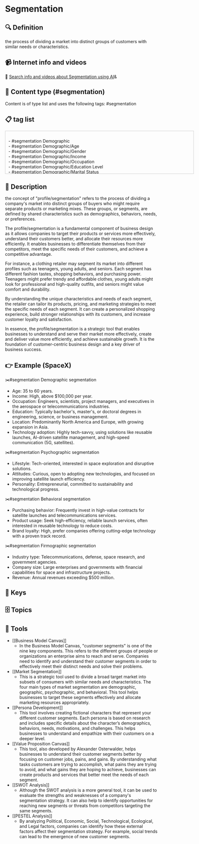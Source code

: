 
# Segmentation


## 🔍 Definition
the process of dividing a market into distinct groups of customers with similar needs or characteristics.


## 📹 Internet info and videos
🤖 [Search info and videos about Segmentation using AI](https://www.perplexity.ai/search?q=videos+about+Segmentation:+the+process+of+dividing+a+market+into+distinct+groups+of+customers+with+similar+needs+or+characteristics.
)&

## 📰 Content type (#segmentation)
Content is of type list and uses the following tags: #segmentation



## 📋 tag list

<div style='max-height: 120px; overflow-y: auto; border: 1px solid #ccc; padding: 10px; width: 600px;'>
  <ul style='list-style-type: none; padding-left: 0;'>


<li>- #segmentation  Demographic</li>
<li>- #segmentation  Demographic/Age</li>
<li>- #segmentation  Demographic/Gender</li>
<li>- #segmentation  Demographic/Income</li>
<li>- #segmentation  Demographic/Occupation</li>
<li>- #segmentation  Demographic/Education Level</li>
<li>- #segmentation  Demographic/Marital Status</li>
<li>- #segmentation  Demographic/Family Size</li>
<li>- #segmentation  Demographic/Generation</li>
<li>- #segmentation  Geographic</li>
<li>- #segmentation  Geographic/Country</li>
<li>- #segmentation  Geographic/Region</li>
<li>- #segmentation  Geographic/City</li>
<li>- #segmentation  Geographic/Urban or Rural Area</li>
<li>- #segmentation  Geographic/Climate</li>
<li>- #segmentation  Geographic/Language</li>
<li>- #segmentation  Psychographic</li>
<li>- #segmentation  Psychographic/Lifestyle</li>
<li>- #segmentation  Psychographic/Personality Traits</li>
<li>- #segmentation  Psychographic/Values and Beliefs</li>
<li>- #segmentation  Psychographic/Interests and Hobbies</li>
<li>- #segmentation  Psychographic/Opinions and Attitudes</li>
<li>- #segmentation  Behavioral</li>
<li>- #segmentation  Behavioral/Purchase History</li>
<li>- #segmentation  Behavioral/Frequency of Purchases</li>
<li>- #segmentation  Behavioral/Loyalty Level</li>
<li>- #segmentation  Behavioral/Buying Stage</li>
<li>- #segmentation  Behavioral/Product Usage Rate</li>
<li>- #segmentation  Behavioral/Brand Interactions</li>
<li>- #segmentation  Behavioral/Online Behavior</li>
<li>- #segmentation  Behavioral/Social Media Usage</li>
<li>- #segmentation  Behavioral/Email Engagement</li>
<li>- #segmentation  Behavioral/App Usage</li>
<li>- #segmentation  Behavioral/Participation in Loyalty Programs</li>
<li>- #segmentation  Technographic</li>
<li>- #segmentation  Technographic/Devices Used</li>
<li>- #segmentation  Technographic/Operating Systems</li>
<li>- #segmentation  Technographic/Internet Connection Type</li>
<li>- #segmentation  Technographic/Software or Tool Preferences</li>
<li>- #segmentation  Firmographic</li>
<li>- #segmentation  Firmographic/Company Size</li>
<li>- #segmentation  Firmographic/Industry or Vertical</li>
<li>- #segmentation  Firmographic/Revenue</li>
<li>- #segmentation  Firmographic/Geographic Location</li>
<li>- #segmentation  Firmographic/Years in Business</li>
<li>- #segmentation  Firmographic/Customer Acquisition Method</li>
<li>- #segmentation  Firmographic/Technology Adoption</li>
<li>- #segmentation  Firmographic/Budget Availability</li>
<li>- #segmentation  Firmographic/Organizational Structure</li>
<li>- #segmentation  Firmographic/Pain Points or Challenges</li>
<li>- #segmentation  Purchase Behavior</li>
<li>- #segmentation  Purchase Behavior/Price Sensitivity</li>
<li>- #segmentation  Purchase Behavior/Purchase Frequency</li>
<li>- #segmentation  Purchase Behavior/Purchase Channel Preference</li>
<li>- #segmentation  Purchase Behavior/Brand Loyalty</li>
<li>- #segmentation  Purchase Behavior/Purchase Decision-Making Process</li>
<li>- #segmentation  Attitudinal</li>
<li>- #segmentation  Attitudinal/Brand Preferences</li>
<li>- #segmentation  Attitudinal/Perceived Value</li>
<li>- #segmentation  Attitudinal/Customer Satisfaction</li>
<li>- #segmentation  Attitudinal/Brand Advocacy</li>
<li>- #segmentation  Attitudinal/Perception of Competitors</li>
<li>- #segmentation  Lifecycle</li>
<li>- #segmentation  Lifecycle/New Customers</li>
<li>- #segmentation  Lifecycle/Repeat Customers</li>
<li>- #segmentation  Lifecycle/Lapsed Customers</li>
<li>- #segmentation  Lifecycle/Prospects</li>
<li>- #segmentation  Lifecycle/Advocates</li>
<li>- #segmentation  Usage Patterns</li>
<li>- #segmentation  Usage Patterns/Frequency of Use</li>
<li>- #segmentation  Usage Patterns/Usage Intensity</li>
<li>- #segmentation  Usage Patterns/Feature Adoption</li>
<li>- #segmentation  Segment-Specific</li>
<li>- #segmentation  Segment-Specific/Enterprise vs. Small Business</li>
<li>- #segmentation  Segment-Specific/B2B vs. B2C</li>
<li>- #segmentation  Segment-Specific/Influencers vs. End Users</li>
<li>- #segmentation  Motivational</li>
<li>- #segmentation  Motivational/Goals and Aspirations</li>
<li>- #segmentation  Motivational/Needs and Desires</li>
<li>- #segmentation  Motivational/Problem Awareness</li>
<li>- #segmentation  Social</li>
<li>- #segmentation  Social/Online Communities</li>
<li>- #segmentation  Social/Social Media Behavior</li>
<li>- #segmentation  Social/Influence and Opinion Leaders</li>
<li>- #segmentation  Channel Preference</li>
<li>- #segmentation  Channel Preference/Online vs. Offline</li>
<li>- #segmentation  Channel Preference/Mobile vs. Desktop</li>
<li>- #segmentation  Channel Preference/In-Person vs. Remote</li>
<li>- #segmentation  Lifecycle Stage</li>
<li>- #segmentation  Lifecycle Stage/Awareness Stage</li>
<li>- #segmentation  Lifecycle Stage/Consideration Stage</li>
<li>- #segmentation  Lifecycle Stage/Decision Stage</li>
<li>- #segmentation  **Price Sensitivity</li>
<li>- #segmentation  Price Sensitivity/High Price vs. Low Price</li>
<li>- #segmentation  Price Sensitivity/Luxury vs. Budget</li>
<li>- #segmentation  Price Sensitivity/Discount or Deal Seekers</li>
<li>- #segmentation  Purchase Influencers</li>
<li>- #segmentation  Purchase Influencers/Individual Decision-Maker</li>
<li>- #segmentation  Purchase Influencers/Group Decision-Makers</li>
<li>- #segmentation  Purchase Influencers/Influencers or Recommendations</li>
<li>- #segmentation  Risk Profile</li>
<li>- #segmentation  Risk Profile/Risk-Takers</li>
<li>- #segmentation  Risk Profile/Risk-Averse</li>
<li>- #segmentation  Purchase Triggers</li>
<li>- #segmentation  Purchase Triggers/Need-Based</li>
<li>- #segmentation  Purchase Triggers/Emotion-Based</li>
<li>- #segmentation  Purchase Triggers/Impulse Buyers</li>
<li>- #segmentation  Customer Journey</li>
<li>- #segmentation  Customer Journey/First-Time Buyers</li>
<li>- #segmentation  Customer Journey/Repeat Buyers</li>
<li>- #segmentation  Customer Journey/Abandoned Cart</li>
<li>- #segmentation  Customer Service Preferences</li>
<li>- #segmentation  Customer Service Preferences/Self-Service</li>
<li>- #segmentation  Customer Service Preferences/Phone Support</li>
<li>- #segmentation  Customer Service Preferences/Chat or Messaging Support</li>
<li>- #segmentation  Product Category Preferences</li>
<li>- #segmentation  Product Category Preferences/High-End vs. Affordable</li>
<li>- #segmentation  Product Category Preferences/Specific Industry or Niche</li>
<li>- #segmentation  Product Category Preferences/Complementary Products</li>
<li>- #segmentation  Innovation Adoption</li>
<li>- #segmentation  Innovation Adoption/Early Adopters</li>
<li>- #segmentation  Innovation Adoption/Late Majority</li>
<li>- #segmentation  Brand Engagement</li>
<li>- #segmentation  Brand Engagement/Socially Responsible Consumers</li>

  </ul>
</div>

## 📖 Description
the concept of "profile/segmentation" refers to the process of dividing a company's market into distinct groups of buyers who might require separate products or marketing mixes. These groups, or segments, are defined by shared characteristics such as demographics, behaviors, needs, or preferences. 

The profile/segmentation is a fundamental component of business design as it allows companies to target their products or services more effectively, understand their customers better, and allocate their resources more efficiently. It enables businesses to differentiate themselves from their competitors, meet the specific needs of their customers, and achieve a competitive advantage.

For instance, a clothing retailer may segment its market into different profiles such as teenagers, young adults, and seniors. Each segment has different fashion tastes, shopping behaviors, and purchasing power. Teenagers might prefer trendy and affordable clothes, young adults might look for professional and high-quality outfits, and seniors might value comfort and durability.

By understanding the unique characteristics and needs of each segment, the retailer can tailor its products, pricing, and marketing strategies to meet the specific needs of each segment. It can create a personalized shopping experience, build stronger relationships with its customers, and increase customer loyalty and satisfaction.

In essence, the profile/segmentation is a strategic tool that enables businesses to understand and serve their market more effectively, create and deliver value more efficiently, and achieve sustainable growth. It is the foundation of customer-centric business design and a key driver of business success.

## 👉 Example (SpaceX)

✂️#segmentation Demographic segmentation

* Age: 35 to 60 years.  
* Income: High, above $100,000 per year.  
* Occupation: Engineers, scientists, project managers, and executives in the aerospace or telecommunications industries.  
* Education: Typically bachelor's, master's, or doctoral degrees in engineering, science, or business management.  
* Location: Predominantly North America and Europe, with growing expansion in Asia.  
* Technology adoption: Highly tech-savvy, using solutions like reusable launches, AI-driven satellite management, and high-speed communication (5G, satellites).

✂️#segmentation Psychographic segmentation

* Lifestyle: Tech-oriented, interested in space exploration and disruptive solutions.  
* Attitudes: Curious, open to adopting new technologies, and focused on improving satellite launch efficiency.  
* Personality: Entrepreneurial, committed to sustainability and technological progress.

✂️#segmentation Behavioral segmentation

* Purchasing behavior: Frequently invest in high-value contracts for satellite launches and telecommunications services.  
* Product usage: Seek high-efficiency, reliable launch services, often interested in reusable technology to reduce costs.  
* Brand loyalty: High, prefer companies offering cutting-edge technology with a proven track record.

✂️#segmentation Firmographic segmentation

* Industry type: Telecommunications, defense, space research, and government agencies.  
* Company size: Large enterprises and governments with financial capabilities for space and infrastructure projects.  
* Revenue: Annual revenues exceeding $500 million.

## 🔑 Keys



## 🗄️ Topics


## 🧰 Tools
- [[Business Model Canvas]]
  - In the Business Model Canvas, "customer segments" is one of the nine key components. This refers to the different groups of people or organizations an enterprise aims to reach and serve. Companies need to identify and understand their customer segments in order to effectively meet their distinct needs and solve their problems.
- [[Market Segmentation]]
  - This is a strategic tool used to divide a broad target market into subsets of consumers with similar needs and characteristics. The four main types of market segmentation are demographic, geographic, psychographic, and behavioral. This tool helps businesses to target these segments effectively and allocate marketing resources appropriately.
- [[Persona Development]]
  - This tool involves creating fictional characters that represent your different customer segments. Each persona is based on research and includes specific details about the character’s demographics, behaviors, needs, motivations, and challenges. This helps businesses to understand and empathize with their customers on a deeper level.
- [[Value Proposition Canvas]]
  - This tool, also developed by Alexander Osterwalder, helps businesses to understand their customer segments better by focusing on customer jobs, pains, and gains. By understanding what tasks customers are trying to accomplish, what pains they are trying to avoid, and what gains they are hoping to achieve, businesses can create products and services that better meet the needs of each segment.
- [[SWOT Analysis]]
  - Although the SWOT analysis is a more general tool, it can be used to evaluate the strengths and weaknesses of a company's segmentation strategy. It can also help to identify opportunities for reaching new segments or threats from competitors targeting the same segments.
- [[PESTEL Analysis]]
  - By analyzing Political, Economic, Social, Technological, Ecological, and Legal factors, companies can identify how these external factors affect their segmentation strategy. For example, social trends can lead to the emergence of new customer segments.
